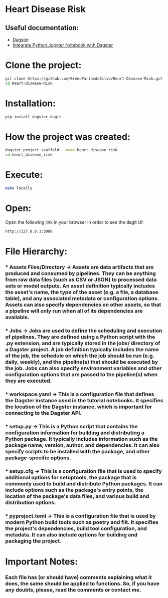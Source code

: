 # Heart Disease Risk
## Useful documentation:
* [Dagster](https://docs.dagster.io/tutorial)
* [Integrate Python Jupyter Notebook with Dagster](https://docs.dagster.io/integrations/dagstermill/using-notebooks-with-dagster)

# Clone the project:
```bash
git clone https://github.com/BrenoFariasdaSilva/Heart-Disease-Risk.git
cd Heart-Disease-Risk
```
# Installation:
```bash
pip install dagster dagit
```
# How the project was created:
```bash
dagster project scaffold --name heart_disease_risk
cd heart_disease_risk
```
# Execute:
```bash
make locally
```
# Open:
Open the following link in your browser in order to see the dagit UI:
```bash
http://127.0.0.1:3000
```
# File Hierarchy:
### * **Assets Files/Directory** ->  Assets are data artifacts that are produced and consumed by pipelines. They can be anything from raw data files (such as CSV or JSON) to processed data sets or model outputs. An asset definition typically includes the asset's name, the type of the asset (e.g. a file, a database table), and any associated metadata or configuration options. Assets can also specify dependencies on other assets, so that a pipeline will only run when all of its dependencies are available.
### * **Jobs** -> Jobs are used to define the scheduling and execution of pipelines. They are defined using a Python script with the .py extension, and are typically stored in the jobs/ directory of a Dagster project. A job definition typically includes the name of the job, the schedule on which the job should be run (e.g. daily, weekly), and the pipeline(s) that should be executed by the job. Jobs can also specify environment variables and other configuration options that are passed to the pipeline(s) when they are executed.
### * **workspace.yaml** -> This is a configuration file that defines the Dagster instance used in the tutorial notebooks. It specifies the location of the Dagster instance, which is important for connecting to the Dagster API.
### * **setup.py** -> This is a Python script that contains the configuration information for building and distributing a Python package. It typically includes information such as the package name, version, author, and dependencies. It can also specify scripts to be installed with the package, and other package-specific options.
### * **setup.cfg** -> This is a configuration file that is used to specify additional options for setuptools, the package that is commonly used to build and distribute Python packages. It can include options such as the package's entry points, the location of the package's data files, and various build and distribution options.
### * **pyproject.toml** -> This is a configuration file that is used by modern Python build tools such as poetry and flit. It specifies the project's dependencies, build tool configuration, and metadata. It can also include options for building and packaging the project.

# Important Notes:
### Each file has (or should have) comments explaining what it does, the same should be applied to functions. So, if you have any doubts, please, read the comments or contact me.